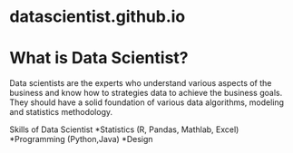 datascientist.github.io
=======================

What is Data Scientist?
=======================
Data scientists are the experts who understand various aspects of the business and know how to strategies data to achieve the business goals. They should have a solid foundation of various data algorithms, modeling and statistics methodology.

Skills of Data Scientist
*Statistics (R, Pandas, Mathlab, Excel)
*Programming (Python,Java)
*Design 

